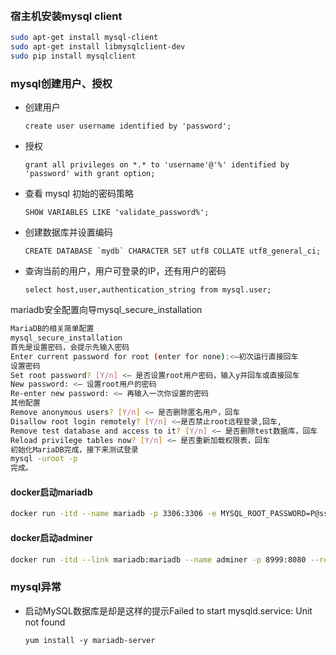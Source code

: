​	

###  宿主机安装mysql client

```bash
sudo apt-get install mysql-client
sudo apt-get install libmysqlclient-dev
sudo pip install mysqlclient
```





### mysql创建用户、授权

- 创建用户

  ```mariadb
  create user username identified by 'password';
  ```

- 授权

  ```mariadb
  grant all privileges on *.* to 'username'@'%' identified by 'password' with grant option;
  ```

- 查看 mysql 初始的密码策略

  ```mariadb
  SHOW VARIABLES LIKE 'validate_password%';
  ```

- 创建数据库并设置编码

  ```mariadb
  CREATE DATABASE `mydb` CHARACTER SET utf8 COLLATE utf8_general_ci;
  ```

- 查询当前的用户，用户可登录的IP，还有用户的密码

  ```mariadb
  select host,user,authentication_string from mysql.user;
  ```



mariadb安全配置向导mysql_secure_installation

```bash
MariaDB的相关简单配置
mysql_secure_installation
首先是设置密码，会提示先输入密码
Enter current password for root (enter for none):<–初次运行直接回车
设置密码
Set root password? [Y/n] <– 是否设置root用户密码，输入y并回车或直接回车
New password: <– 设置root用户的密码
Re-enter new password: <– 再输入一次你设置的密码
其他配置
Remove anonymous users? [Y/n] <– 是否删除匿名用户，回车
Disallow root login remotely? [Y/n] <–是否禁止root远程登录,回车,
Remove test database and access to it? [Y/n] <– 是否删除test数据库，回车
Reload privilege tables now? [Y/n] <– 是否重新加载权限表，回车
初始化MariaDB完成，接下来测试登录
mysql -uroot -p
完成。
```



#### docker启动mariadb

```bash
docker run -itd --name mariadb -p 3306:3306 -e MYSQL_ROOT_PASSWORD=P@ssw0rd -v /home/nan/docker_data/mariadb/data/:/var/lib/mysql -v /home/nan/docker_data/mariadb/config/my.cnf:/etc/mysql/my.cnf ---restart=always mariadb
```



#### docker启动adminer

```bash
docker run -itd --link mariadb:mariadb --name adminer -p 8999:8080 --restart=always adminer
```


### mysql异常

- 启动MySQL数据库是却是这样的提示Failed to start mysqld.service: Unit not found

  ```shell
  yum install -y mariadb-server
  ```

  

